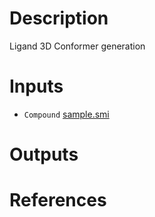 # Description

Ligand 3D Conformer generation

# Inputs

- `Compound` [sample.smi](https://openapi.ad3.io/media/apps/lig3d/examples/input/sample.smi)

# Outputs

# References
